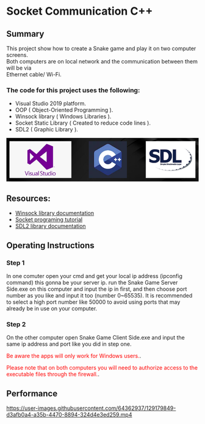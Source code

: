 # Socket Communication C++

## Summary
This project show how to create a Snake game and play it on two computer screens.<br />
Both computers are on local network and the communication between them will be via<br /> Ethernet cable/ Wi-Fi.

### The code for this project uses the following:
- Visual Studio 2019 platform.
- OOP ( Object-Oriented Programming ).
- Winsock library ( Windows Libraries ).
- Socket Static Library ( Created to reduce code lines ).
- SDL2 ( Graphic Library ).

<p align="center">
  <img src="https://github.com/matanelg/socket/blob/master/files/soc.png">
</p>


## Resources:

- [Winsock library documentation](https://docs.microsoft.com/en-us/windows/win32/winsock/getting-started-with-winsock)
- [Socket programing tutorial](https://www.tutorialspoint.com/unix_sockets/index.htm)
- [SDL2 library documentation](https://wiki.libsdl.org/)


## Operating Instructions

### Step 1 
In one comuter open your cmd and get your local ip address (ipconfig command) this gonna be your server ip. run the Snake Game Server Side.exe on this computer and input the ip in first, and then choose port number as you like and input it too (number 0~65535). It is recommended to select a high port number like 50000 to avoid using ports that may already be in use on your computer.

### Step 2
On the other computer open Snake Game Client Side.exe and input the same ip address and port like you did in step one.

<span style="color: red">Be aware the apps will only work for Windows users.</span>.

​<span style="color: red">Please note that on both computers you will need to authorize access to the executable files through the firewall.</span>.


## Performance

https://user-images.githubusercontent.com/64362937/129179849-d3afb0a4-a35b-4470-8894-324d4e3ed259.mp4


